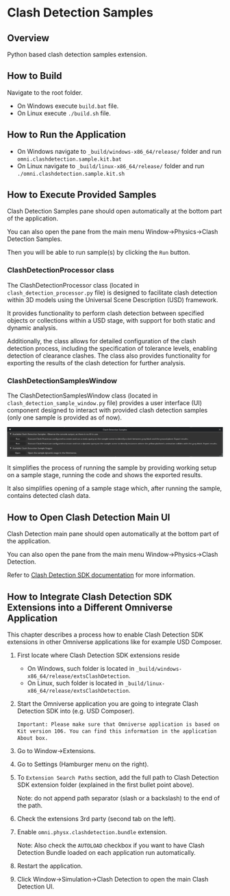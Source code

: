# Clash Detection Samples

## Overview

Python based clash detection samples extension.

## How to Build

Navigate to the root folder.

- On Windows execute `build.bat` file.
- On Linux execute `./build.sh` file.

## How to Run the Application

- On Windows navigate to `_build/windows-x86_64/release/` folder and run `omni.clashdetection.sample.kit.bat`
- On Linux navigate to `_build/linux-x86_64/release/` folder and run `./omni.clashdetection.sample.kit.sh`

## How to Execute Provided Samples

Clash Detection Samples pane should open automatically at the bottom part of the application.

You can also open the pane from the main menu Window->Physics->Clash Detection Samples.

Then you will be able to run sample(s) by clicking the `Run` button.

### ClashDetectionProcessor class

The ClashDetectionProcessor class (located in `clash_detection_processor.py` file) is designed to facilitate clash detection within 3D models using the Universal Scene Description (USD) framework.

It provides functionality to perform clash detection between specified objects or collections within a USD stage, with support for both static and dynamic analysis.

Additionally, the class allows for detailed configuration of the clash detection process, including the specification of tolerance levels, enabling detection of clearance clashes. The class also provides functionality for exporting the results of the clash detection for further analysis.

### ClashDetectionSamplesWindow

The ClashDetectionSamplesWindow class (located in `clash_detection_sample_window.py` file) provides a user interface (UI) component designed to interact with provided clash detection samples (only one sample is provided as of now).

![Clash Detection Samples Pane](clash-detect-samples-pane.png)

It simplifies the process of running the sample by providing working setup on a sample stage, running the code and shows the exported results.

It also simplifies opening of a sample stage which, after running the sample, contains detected clash data.

## How to Open Clash Detection Main UI

Clash Detection main pane should open automatically at the bottom part of the application.

You can also open the pane from the main menu Window->Physics->Clash Detection.

Refer to [Clash Detection SDK documentation](https://docs.omniverse.nvidia.com/extensions/latest/ext_clash-detection.html#clashdetection) for more information.

## How to Integrate Clash Detection SDK Extensions into a Different Omniverse Application

This chapter describes a process how to enable Clash Detection SDK extensions in other Omniverse applications like for example USD Composer.

1.  First locate where Clash Detection SDK extensions reside

    - On Windows, such folder is located in `_build/windows-x86_64/release/extsClashDetection`.
    - On Linux, such folder is located in `_build/linux-x86_64/release/extsClashDetection`.

1.  Start the Omniverse application you are going to integrate Clash Detection SDK into (e.g. USD Composer).
    ```
    Important: Please make sure that Omniverse application is based on Kit version 106. You can find this information in the application About box.
    ```
1.  Go to Window->Extensions.
1.  Go to Settings (Hamburger menu on the right).
1.  To `Extension Search Paths` section, add the full path to Clash Detection SDK extension folder (explained in the first bullet point above).

    Note: do not append path separator (slash or a backslash) to the end of the path.

1.  Check the extensions 3rd party (second tab on the left).
1.  Enable `omni.physx.clashdetection.bundle` extension.

    Note: Also check the `AUTOLOAD` checkbox if you want to have Clash Detection Bundle loaded on each application run automatically.

1.  Restart the application.

1.  Click Window->Simulation->Clash Detection to open the main Clash Detection UI.
